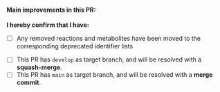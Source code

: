 #### Main improvements in this PR:
<!-- Try to be as clear as possible in providing a summary of the work and reference the corresponding issue.
Is it fixing/adding something in the model?
Is it an additional test/function/dataset? 
e.g. This PR improves/fixes # by ...
-->

**I hereby confirm that I have:**
<!-- *Note: replace [ ] with [X] to check the box. -->
- [ ] Any removed reactions and metabolites have been moved to the corresponding deprecated identifier lists
<!-- Chose ONE of the following two options. -->
- [ ] This PR has `develop` as target branch, and will be resolved with a **squash-merge**.
- [ ] This PR has `main` as target branch, and will be resolved with a **merge commit**.
